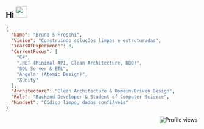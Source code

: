 ## Hi <img src="https://raw.githubusercontent.com/kaueMarques/kaueMarques/master/hi.gif" height="30px">


```json
{
  "Name": "Bruno S Freschi",
  "Vision": "Construindo soluções limpas e estruturadas",
  "YearsOfExperience": 3,
  "CurrentFocus": [
    "C#",
    ".NET (Minimal API, Clean Architecture, DDD)",
    "SQL Server & ETL",
    "Angular (Atomic Design)",
    "XUnity"
  ],
  "Architecture": "Clean Architecture & Domain-Driven Design",
  "Role": "Backend Developer & Student of Computer Science",
  "Mindset": "Código limpo, dados confiáveis"
}
```

<p align="right"> <img src="https://komarev.com/ghpvc/?username=BrunoSFreschi&color=blue" alt="Profile views" /> </p>
